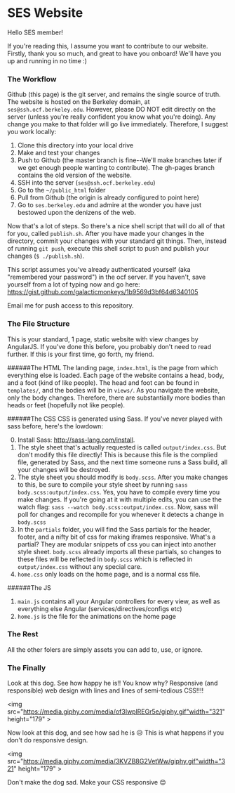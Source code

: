# SES Website
Hello SES member!

If you're reading this, I assume you want to contribute to our  website. Firstly, thank you so much, and great to have you onboard! We'll have you up and running in no time :)

### The Workflow
Github (this page) is the git server, and remains the single source of truth. The website is hosted on the Berkeley domain, at `ses@ssh.ocf.berkeley.edu`. However, please DO NOT edit directly on the server (unless you're really confident you know what you're doing). Any change you make to that folder will go live immediately. Therefore, I suggest you work locally:

1. Clone this directory into your local drive
2. Make and test your changes
3. Push to Github (the master branch is fine--We'll make branches later if we get enough people wanting to contribute). The gh-pages branch contains the old version of the website.
4. SSH into the server (`ses@ssh.ocf.berkeley.edu`)
5. Go to the `~/public_html` folder
6. Pull from Github (the origin is already configured to point here)
7. Go to `ses.berkeley.edu` and admire at the wonder you have just bestowed upon the denizens of the web. 

Now that's a lot of steps. So there's a nice shell script that will do all of that for you, called `publish.sh`. After you have made your changes in the directory, commit your changes with your standard git things. Then, instead of running `git push`, execute this shell script to push and publish your changes (`$ ./publish.sh`).

This script assumes you've already authenticated yourself (aka "remembered your password") in the ocf server. If you haven't, save yourself from a lot of typing now and go here: https://gist.github.com/galacticmonkeys/1b9569d3bf64d6340105

Email me for push access to this repository.

### The File Structure
This is your standard, 1 page, static website with view changes by AngularJS. If you've done this before, you probably don't need to read further. If this is your first time, go forth, my friend.

######The HTML
The landing page, `index.html`, is the page from which everything else is loaded. Each page of the website contains a head, body, and a foot (kind of like people). The head and foot can be found in `templates/`, and the bodies will be in `views/`. As you navigate the website, only the body changes. Therefore, there are substantially more bodies than heads or feet (hopefully not like people). 

######The CSS
CSS is generated using Sass. If you've never played with sass before, here's the lowdown: 

0. Install Sass: http://sass-lang.com/install.
1. The style sheet that's actually requested is called `output/index.css`.  But don't modify this file directly! This is because this file is the complied file, generated by Sass, and the next time someone runs a Sass build, all your changes will be destroyed.
2. The style sheet you should modify is `body.scss`. After you make changes to this, be sure to compile your style sheet by running `sass body.scss:output/index.css`. Yes, you have to compile every time you make changes. If you're going at it with multiple edits, you can use the watch flag: `sass --watch body.scss:output/index.css`. Now, sass will poll for changes and recompile for you whenever it detects a change in `body.scss`
3. In the `partials` folder, you will find the Sass partials for the header, footer, and a nifty bit of css for making iframes responsive. What's a partial? They are modular snippets of css you can inject into another style sheet. `body.scss` already imports all these partials, so  changes to these files will be reflected in `body.scss` which is reflected in `output/index.css` without any special care. 
4. `home.css` only loads on the home page, and is a normal css file. 

######The JS
1. `main.js` contains all your Angular controllers for every view, as well as everything else Angular (services/directives/configs etc)
2. `home.js` is the file for the animations on the home page

### The Rest
All the other folers are simply assets you can add to, use, or ignore.

### The Finally
Look at this dog. See how happy he is!! You know why? Responsive (and responsible) web design with lines and lines of semi-tedious CSS!!!!

<img src="https://media.giphy.com/media/of3IwplREGr5e/giphy.gif"width="321" height="179" ></img>

Now look at this dog, and see how sad he is :disappointed_relieved: This is what happens if you don't do responsive design.

<img src="https://media.giphy.com/media/3KVZB8G2VetWw/giphy.gif"width="321" height="179" ></img>

Don't make the dog sad. Make your CSS responsive :blush:
